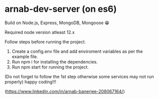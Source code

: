 # arnab-dev-server (on es6)

Build on Node.js, Express, MongoDB, Mongoose 😁

Required node version atleast 12.x

Follow steps before running the project.

1. Create a config.env file and add enviroment variables as per the example file.
2. Run npm i for installing the dependencies.
3. Run npm start for running the project.

(Do not forget to follow the 1st step otherwise some services may not run properly)
happy coding!!!

(https://www.linkedin.com/in/arnab-banerjee-208067164/)
